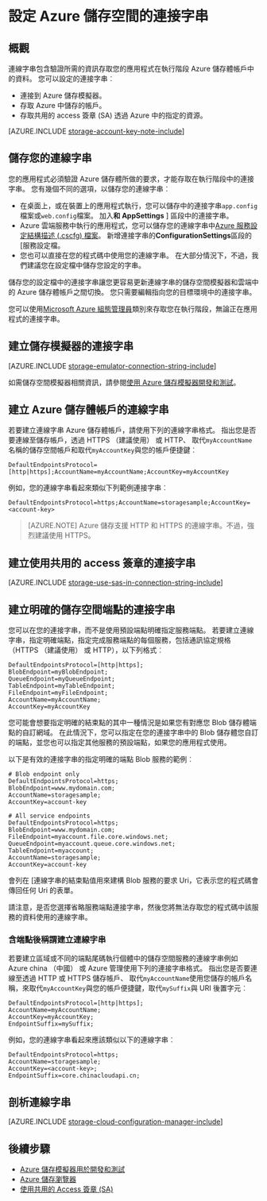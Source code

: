 <properties 
    pageTitle="設定連線字串至 Azure 儲存體 |Microsoft Azure"
    description="設定 Azure 儲存體帳戶的連線字串。 連線字串包含驗證儲存帳戶的存取，從您的應用程式在執行階段所需的資訊。"
    services="storage"
    documentationCenter=""
    authors="tamram"
    manager="carmonm"
    editor="tysonn"/>

<tags
    ms.service="storage"
    ms.workload="storage"
    ms.tgt_pltfrm="na"
    ms.devlang="na"
    ms.topic="article"
    ms.date="10/18/2016"
    ms.author="tamram"/>

# <a name="configure-azure-storage-connection-strings"></a>設定 Azure 儲存空間的連接字串

## <a name="overview"></a>概觀

連線字串包含驗證所需的資訊存取您的應用程式在執行階段 Azure 儲存體帳戶中的資料。 您可以設定的連接字串︰

- 連接到 Azure 儲存模擬器。
- 存取 Azure 中儲存的帳戶。
- 存取共用的 access 簽章 (SA) 透過 Azure 中的指定的資源。

[AZURE.INCLUDE [storage-account-key-note-include](../../includes/storage-account-key-note-include.md)]

## <a name="storing-your-connection-string"></a>儲存您的連線字串

您的應用程式必須驗證 Azure 儲存體所做的要求，才能存取在執行階段中的連接字串。 您有幾個不同的選項，以儲存您的連線字串︰

- 在桌面上，或在裝置上的應用程式執行，您可以儲存中的連接字串`app.config `檔案或`web.config`檔案。 加入**和 AppSettings** ] 區段中的連接字串。
- Azure 雲端服務中執行的應用程式，您可以儲存您的連線字串中[Azure 服務設定結構描述 (.cscfg) 檔案](https://msdn.microsoft.com/library/ee758710.aspx)。 新增連接字串的**ConfigurationSettings**區段的 [服務設定檔。
- 您也可以直接在您的程式碼中使用您的連線字串。 在大部分情況下，不過，我們建議您在設定檔中儲存您設定的字串。

儲存您的設定檔中的連接字串讓您更容易更新連線字串的儲存空間模擬器和雲端中的 Azure 儲存體帳戶之間切換。 您只需要編輯指向您的目標環境中的連接字串。

您可以使用[Microsoft Azure 組態管理員](https://www.nuget.org/packages/Microsoft.WindowsAzure.ConfigurationManager/)類別來存取您在執行階段，無論正在應用程式的連接字串。

## <a name="create-a-connection-string-to-the-storage-emulator"></a>建立儲存模擬器的連接字串

[AZURE.INCLUDE [storage-emulator-connection-string-include](../../includes/storage-emulator-connection-string-include.md)]

如需儲存空間模擬器相關資訊，請參閱[使用 Azure 儲存模擬器開發和測試](storage-use-emulator.md)。

## <a name="create-a-connection-string-to-an-azure-storage-account"></a>建立 Azure 儲存體帳戶的連線字串

若要建立連線字串 Azure 儲存體帳戶，請使用下列的連線字串格式。 指出您是否要連線至儲存帳戶，透過 HTTPS （建議使用） 或 HTTP、 取代`myAccountName`名稱的儲存空間帳戶和取代`myAccountKey`與您的帳戶便捷鍵︰

    DefaultEndpointsProtocol=[http|https];AccountName=myAccountName;AccountKey=myAccountKey

例如，您的連線字串看起來類似下列範例連接字串︰

    DefaultEndpointsProtocol=https;AccountName=storagesample;AccountKey=<account-key>

> [AZURE.NOTE] Azure 儲存支援 HTTP 和 HTTPS 的連線字串。不過，強烈建議使用 HTTPS。

## <a name="create-a-connection-string-using-a-shared-access-signature"></a>建立使用共用的 access 簽章的連接字串

[AZURE.INCLUDE [storage-use-sas-in-connection-string-include](../../includes/storage-use-sas-in-connection-string-include.md)]

## <a name="creating-a-connection-string-to-an-explicit-storage-endpoint"></a>建立明確的儲存空間端點的連接字串

您可以在您的連接字串，而不是使用預設端點明確指定服務端點。 若要建立連線字串，指定明確端點，指定完成服務端點的每個服務，包括通訊協定規格 （HTTPS （建議使用） 或 HTTP），以下列格式︰

    DefaultEndpointsProtocol=[http|https];
    BlobEndpoint=myBlobEndpoint;
    QueueEndpoint=myQueueEndpoint;
    TableEndpoint=myTableEndpoint;
    FileEndpoint=myFileEndpoint;
    AccountName=myAccountName;
    AccountKey=myAccountKey

您可能會想要指定明確的結束點的其中一種情況是如果您有對應您 Blob 儲存體端點的自訂網域。 在此情況下，您可以指定在您的連接字串中的 Blob 儲存體您自訂的端點，並您也可以指定其他服務的預設端點，如果您的應用程式使用。

以下是有效的連接字串的指定明確的端點 Blob 服務的範例︰

    # Blob endpoint only
    DefaultEndpointsProtocol=https;
    BlobEndpoint=www.mydomain.com;
    AccountName=storagesample;
    AccountKey=account-key

    # All service endpoints
    DefaultEndpointsProtocol=https;
    BlobEndpoint=www.mydomain.com;
    FileEndpoint=myaccount.file.core.windows.net;
    QueueEndpoint=myaccount.queue.core.windows.net;
    TableEndpoint=myaccount;
    AccountName=storagesample;
    AccountKey=account-key

會列在 [連線字串的結束點值用來建構 Blob 服務的要求 Uri，它表示您的程式碼會傳回任何 Uri 的表單。

請注意，是否您選擇省略服務端點連接字串，然後您將無法存取您的程式碼中該服務的資料使用的連線字串。

### <a name="creating-a-connection-string-with-an-endpoint-suffix"></a>含端點後稱謂建立連線字串

若要建立區域或不同的端點尾碼執行個體中的儲存空間服務的連線字串例如 Azure china （中國） 或 Azure 管理使用下列的連接字串格式。 指出您是否要連線至透過 HTTP 或 HTTPS 儲存帳戶、 取代`myAccountName`使用您儲存的帳戶名稱，來取代`myAccountKey`與您的帳戶便捷鍵，取代`mySuffix`與 URI 後置字元︰


    DefaultEndpointsProtocol=[http|https];
    AccountName=myAccountName;
    AccountKey=myAccountKey;
    EndpointSuffix=mySuffix;


例如，您的連線字串看起來應該類似以下的連線字串︰

    DefaultEndpointsProtocol=https;
    AccountName=storagesample;
    AccountKey=<account-key>;
    EndpointSuffix=core.chinacloudapi.cn;

## <a name="parsing-a-connection-string"></a>剖析連線字串

[AZURE.INCLUDE [storage-cloud-configuration-manager-include](../../includes/storage-cloud-configuration-manager-include.md)]


## <a name="next-steps"></a>後續步驟

- [Azure 儲存模擬器用於開發和測試](storage-use-emulator.md)
- [Azure 儲存瀏覽器](storage-explorers.md)
- [使用共用的 Access 簽章 (SA)](storage-dotnet-shared-access-signature-part-1.md)
